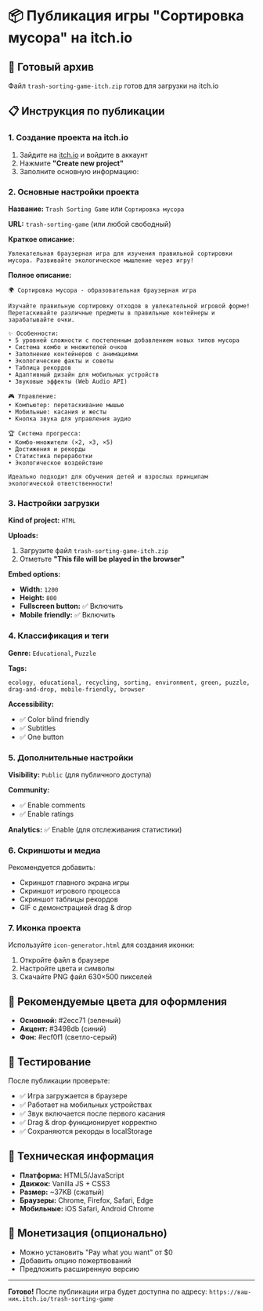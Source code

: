 # 📦 Публикация игры "Сортировка мусора" на itch.io

## 🎯 Готовый архив
Файл `trash-sorting-game-itch.zip` готов для загрузки на itch.io

## 📋 Инструкция по публикации

### 1. Создание проекта на itch.io
1. Зайдите на [itch.io](https://itch.io) и войдите в аккаунт
2. Нажмите **"Create new project"**
3. Заполните основную информацию:

### 2. Основные настройки проекта

**Название:** `Trash Sorting Game` или `Сортировка мусора`

**URL:** `trash-sorting-game` (или любой свободный)

**Краткое описание:**
```
Увлекательная браузерная игра для изучения правильной сортировки мусора. Развивайте экологическое мышление через игру!
```

**Полное описание:**
```
🌍 Сортировка мусора - образовательная браузерная игра

Изучайте правильную сортировку отходов в увлекательной игровой форме! Перетаскивайте различные предметы в правильные контейнеры и зарабатывайте очки.

✨ Особенности:
• 5 уровней сложности с постепенным добавлением новых типов мусора
• Система комбо и множителей очков
• Заполнение контейнеров с анимациями
• Экологические факты и советы
• Таблица рекордов
• Адаптивный дизайн для мобильных устройств
• Звуковые эффекты (Web Audio API)

🎮 Управление:
• Компьютер: перетаскивание мышью
• Мобильные: касания и жесты
• Кнопка звука для управления аудио

🏆 Система прогресса:
• Комбо-множители (×2, ×3, ×5)
• Достижения и рекорды
• Статистика переработки
• Экологическое воздействие

Идеально подходит для обучения детей и взрослых принципам экологической ответственности!
```

### 3. Настройки загрузки

**Kind of project:** `HTML`

**Uploads:**
1. Загрузите файл `trash-sorting-game-itch.zip`
2. Отметьте **"This file will be played in the browser"**

**Embed options:**
- **Width:** `1200`
- **Height:** `800`
- **Fullscreen button:** ✅ Включить
- **Mobile friendly:** ✅ Включить

### 4. Классификация и теги

**Genre:** `Educational`, `Puzzle`

**Tags:** 
```
ecology, educational, recycling, sorting, environment, green, puzzle, drag-and-drop, mobile-friendly, browser
```

**Accessibility:** 
- ✅ Color blind friendly
- ✅ Subtitles
- ✅ One button

### 5. Дополнительные настройки

**Visibility:** `Public` (для публичного доступа)

**Community:**
- ✅ Enable comments
- ✅ Enable ratings

**Analytics:** ✅ Enable (для отслеживания статистики)

### 6. Скриншоты и медиа

Рекомендуется добавить:
- Скриншот главного экрана игры
- Скриншот игрового процесса
- Скриншот таблицы рекордов
- GIF с демонстрацией drag & drop

### 7. Иконка проекта

Используйте `icon-generator.html` для создания иконки:
1. Откройте файл в браузере
2. Настройте цвета и символы
3. Скачайте PNG файл 630×500 пикселей

## 🎨 Рекомендуемые цвета для оформления
- **Основной:** #2ecc71 (зеленый)
- **Акцент:** #3498db (синий)
- **Фон:** #ecf0f1 (светло-серый)

## 📱 Тестирование
После публикации проверьте:
- ✅ Игра загружается в браузере
- ✅ Работает на мобильных устройствах
- ✅ Звук включается после первого касания
- ✅ Drag & drop функционирует корректно
- ✅ Сохраняются рекорды в localStorage

## 🔧 Техническая информация
- **Платформа:** HTML5/JavaScript
- **Движок:** Vanilla JS + CSS3
- **Размер:** ~37KB (сжатый)
- **Браузеры:** Chrome, Firefox, Safari, Edge
- **Мобильные:** iOS Safari, Android Chrome

## 🌟 Монетизация (опционально)
- Можно установить "Pay what you want" от $0
- Добавить опцию пожертвований
- Предложить расширенную версию

---

**Готово!** После публикации игра будет доступна по адресу:
`https://ваш-ник.itch.io/trash-sorting-game` 